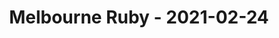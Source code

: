 ---
layout: post
title: Melbourne Ruby - 2021-02-24
datetime: '2021-02-24 02:00:00 -0500'
name: Melbourne Ruby
external_url: https://www.meetup.com/Ruby-On-Rails-Oceania-Melbourne/events/268079369/
online_event: true
year_month: 2021-02
---